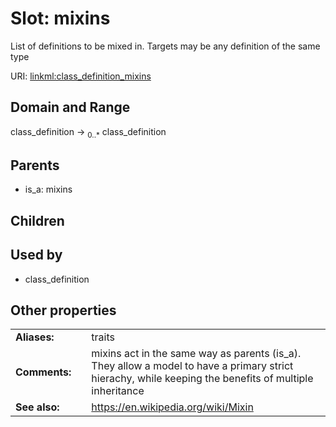 
# Slot: mixins


List of definitions to be mixed in. Targets may be any definition of the same type

URI: [linkml:class_definition_mixins](https://w3id.org/linkml/class_definition_mixins)


## Domain and Range

class_definition &#8594;  <sub>0..\*</sub> class_definition

## Parents

 *  is_a: mixins

## Children


## Used by

 * class_definition

## Other properties

|  |  |  |
| --- | --- | --- |
| **Aliases:** | | traits |
| **Comments:** | | mixins act in the same way as parents (is_a). They allow a model to have a primary strict hierachy, while keeping the benefits of multiple inheritance |
| **See also:** | | https://en.wikipedia.org/wiki/Mixin |

